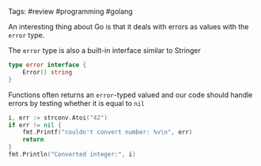 Tags: #review #programming #golang 

An interesting thing about Go is that it deals with errors as values with the `error` type.

The `error` type is also a built-in interface similar to Stringer


```go
type error interface {
    Error() string
}
```

Functions often returns an `error`-typed valued and our code should handle errors by testing whether it is equal to `nil`


```go
i, err := strconv.Atoi("42")
if err != nil {
    fmt.Printf("couldn't convert number: %v\n", err)
    return
}
fmt.Println("Converted integer:", i)
```

